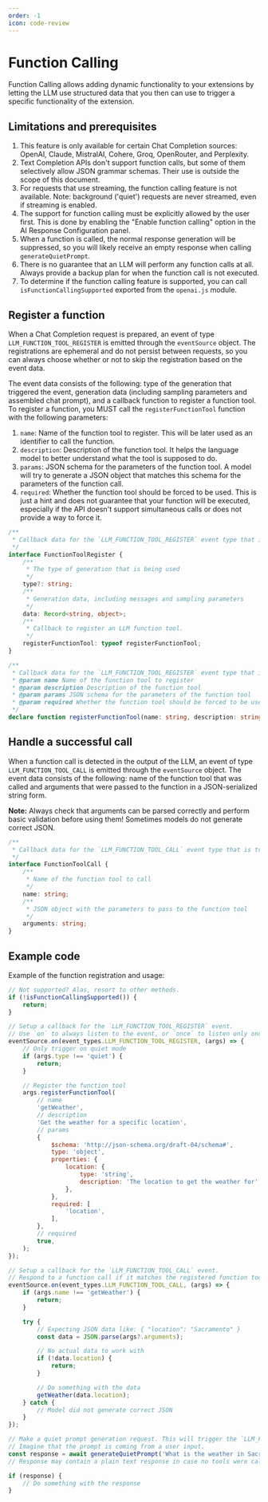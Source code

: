 ```yaml
---
order: -1
icon: code-review
---
```


# Function Calling

Function Calling allows adding dynamic functionality to your extensions by letting the LLM use structured data that you then can use to trigger a specific functionality of the extension.

## Limitations and prerequisites

1. This feature is only available for certain Chat Completion sources: OpenAI, Claude, MistralAI, Cohere, Groq, OpenRouter, and Perplexity.
2. Text Completion APIs don't support function calls, but some of them selectively allow JSON grammar schemas. Their use is outside the scope of this document.
3. For requests that use streaming, the function calling feature is not available. Note: background ('quiet') requests are never streamed, even if streaming is enabled.
4. The support for function calling must be explicitly allowed by the user first. This is done by enabling the "Enable function calling" option in the AI Response Configuration panel.
5. When a function is called, the normal response generation will be suppressed, so you will likely receive an empty response when calling `generateQuietPrompt`.
6. There is no guarantee that an LLM will perform any function calls at all. Always provide a backup plan for when the function call is not executed.
7. To determine if the function calling feature is supported, you can call `isFunctionCallingSupported` exported from the `openai.js` module.

## Register a function

When a Chat Completion request is prepared, an event of type `LLM_FUNCTION_TOOL_REGISTER` is emitted through the `eventSource` object. The registrations are ephemeral and do not persist between requests, so you can always choose whether or not to skip the registration based on the event data.

The event data consists of the following: type of the generation that triggered the event, generation data (including sampling parameters and assembled chat prompt), and a callback function to register a function tool. To register a function, you MUST call the `registerFunctionTool` function with the following parameters:

1. `name`: Name of the function tool to register. This will be later used as an identifier to call the function.
2. `description`: Description of the function tool. It helps the language model to better understand what the tool is supposed to do.
3. `params`: JSON schema for the parameters of the function tool. A model will try to generate a JSON object that matches this schema for the parameters of the function call.
4. `required`: Whether the function tool should be forced to be used. This is just a hint and does not guarantee that your function will be executed, especially if the API doesn't support simultaneous calls or does not provide a way to force it.

```ts
/**
 * Callback data for the `LLM_FUNCTION_TOOL_REGISTER` event type that is triggered when a function tool can be registered.
 */
interface FunctionToolRegister {
    /**
     * The type of generation that is being used
     */
    type?: string;
    /**
     * Generation data, including messages and sampling parameters
     */
    data: Record<string, object>;
    /**
     * Callback to register an LLM function tool.
     */
    registerFunctionTool: typeof registerFunctionTool;
}

/**
 * Callback data for the `LLM_FUNCTION_TOOL_REGISTER` event type that is triggered when a function tool is registered.
 * @param name Name of the function tool to register
 * @param description Description of the function tool
 * @param params JSON schema for the parameters of the function tool
 * @param required Whether the function tool should be forced to be used
 */
declare function registerFunctionTool(name: string, description: string, params: object, required: boolean): Promise<void>;
```

## Handle a successful call

When a function call is detected in the output of the LLM, an event of type `LLM_FUNCTION_TOOL_CALL` is emitted through the `eventSource` object. The event data consists of the following: name of the function tool that was called and arguments that were passed to the function in a JSON-serialized string form.

**Note:** Always check that arguments can be parsed correctly and perform basic validation before using them! Sometimes models do not generate correct JSON.

```ts
/**
 * Callback data for the `LLM_FUNCTION_TOOL_CALL` event type that is triggered when a function tool is called.
 */
interface FunctionToolCall {
    /**
     * Name of the function tool to call
     */
    name: string;
    /**
     * JSON object with the parameters to pass to the function tool
     */
    arguments: string;
}
```

## Example code

Example of the function registration and usage:

```js
// Not supported? Alas, resort to other methods.
if (!isFunctionCallingSupported()) {
    return;
}

// Setup a callback for the `LLM_FUNCTION_TOOL_REGISTER` event.
// Use `on` to always listen to the event, or `once` to listen only once.
eventSource.on(event_types.LLM_FUNCTION_TOOL_REGISTER, (args) => {
    // Only trigger on quiet mode
    if (args.type !== 'quiet') {
        return;
    }

    // Register the function tool
    args.registerFunctionTool(
        // name
        'getWeather',
        // description
        'Get the weather for a specific location',
        // params
        {
            $schema: 'http://json-schema.org/draft-04/schema#',
            type: 'object',
            properties: {
                location: {
                    type: 'string',
                    description: 'The location to get the weather for',
                },
            },
            required: [
                'location',
            ],
        },
        // required
        true,
    );
});

// Setup a callback for the `LLM_FUNCTION_TOOL_CALL` event.
// Respond to a function call if it matches the registered function tool.
eventSource.on(event_types.LLM_FUNCTION_TOOL_CALL, (args) => {
    if (args.name !== 'getWeather') {
        return;
    }

    try {
        // Expecting JSON data like: { "location": "Sacramento" }
        const data = JSON.parse(args?.arguments);

        // No actual data to work with
        if (!data.location) {
            return;
        }

        // Do something with the data
        getWeather(data.location);
    } catch {
        // Model did not generate correct JSON
    }
});

// Make a quiet prompt generation request. This will trigger the `LLM_FUNCTION_TOOL_REGISTER` event.
// Imagine that the prompt is coming from a user input.
const response = await generateQuietPrompt('What is the weather in Sacramento?', false, false);
// Response may contain a plain text response in case no tools were called. Always check for this.

if (response) {
    // Do something with the response
}
```
